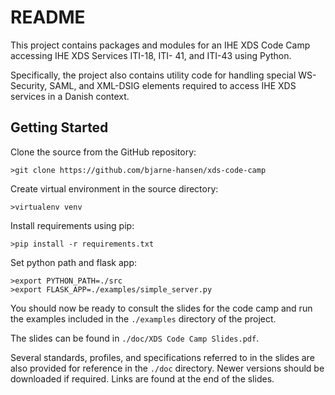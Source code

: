 # README

This project contains packages and modules for an IHE XDS Code Camp accessing IHE XDS Services ITI-18, ITI- 41, and
ITI-43 using Python.

Specifically, the project also contains utility code for handling special WS-Security, SAML, and XML-DSIG elements
required to access IHE XDS services in a Danish context.

## Getting Started

Clone the source from the GitHub repository:

```
>git clone https://github.com/bjarne-hansen/xds-code-camp 
```

Create virtual environment in the source directory:

```
>virtualenv venv
```

Install requirements using pip:

```
>pip install -r requirements.txt
```
    
Set python path and flask app:

```
>export PYTHON_PATH=./src
>export FLASK_APP=./examples/simple_server.py
```
    
You should now be ready to consult the slides for the code camp and run the examples included in the `./examples`
directory of the project.

The slides can be found in `./doc/XDS Code Camp Slides.pdf`.

Several standards, profiles, and specifications referred to in the slides are also provided for reference in the
`./doc` directory. Newer versions should be downloaded if required. Links are found at the end of the slides.


